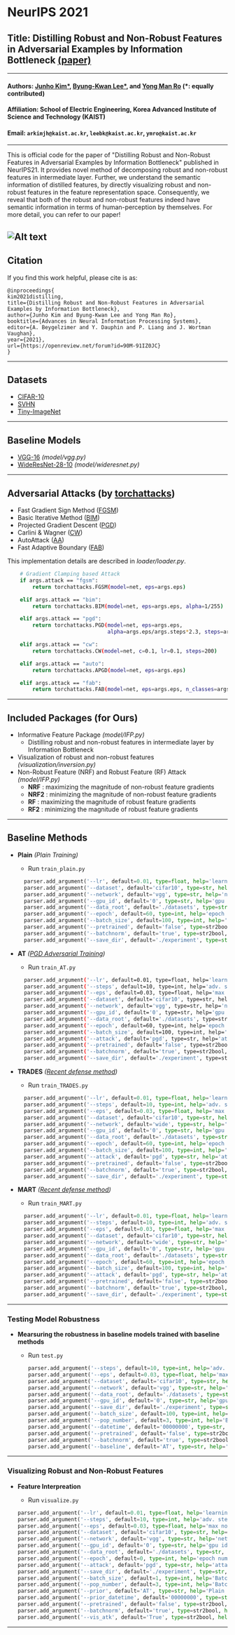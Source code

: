 # NeurIPS 2021

## Title: Distilling Robust and Non-Robust Features in Adversarial Examples by Information Bottleneck [(paper)](https://openreview.net/forum?id=90M-91IZ0JC)

---

#### Authors: [Junho Kim*](https://scholar.google.com/citations?user=ZxE16ZUAAAAJ&hl=en), [Byung-Kwan Lee*](https://scholar.google.co.kr/citations?user=rl0JXCQAAAAJ&hl=en), and [Yong Man Ro](https://scholar.google.co.kr/citations?user=IPzfF7cAAAAJ&hl=en) (*: equally contributed)
#### Affiliation: School of Electric Engineering, Korea Advanced Institute of Science and Technology (KAIST)
#### Email: `arkimjh@kaist.ac.kr`, `leebk@kaist.ac.kr`, `ymro@kaist.ac.kr`

---
This is official code for the paper of "Distilling Robust and Non-Robust Features in Adversarial Examples by Information Bottleneck" published in NeurIPS21. 
It provides novel method of decomposing robust and non-robust features in intermediate layer.
Further, we understand the semantic information of distilled features, by directly visualizing robust and non-robust features in the feature representation space.
Consequently, we reveal that both of the robust and non-robust features indeed have semantic information in terms of human-perception by themselves. For more detail, you can refer to our paper!

![Alt text](Figure.png)
---



## Citation
If you find this work helpful, please cite is as:

```
@inproceedings{
kim2021distilling,
title={Distilling Robust and Non-Robust Features in Adversarial Examples by Information Bottleneck},
author={Junho Kim and Byung-Kwan Lee and Yong Man Ro},
booktitle={Advances in Neural Information Processing Systems},
editor={A. Beygelzimer and Y. Dauphin and P. Liang and J. Wortman Vaughan},
year={2021},
url={https://openreview.net/forum?id=90M-91IZ0JC}
}
```
---

## Datasets
* [CIFAR-10](https://www.cs.toronto.edu/~kriz/cifar.html)
* [SVHN](http://ufldl.stanford.edu/housenumbers/)
* [Tiny-ImageNet](https://www.kaggle.com/c/tiny-imagenet/overview)

---

## Baseline Models

* [VGG-16](https://arxiv.org/abs/1409.1556) *(model/vgg.py)*
* [WideResNet-28-10](https://arxiv.org/abs/1605.07146) *(model/wideresnet.py)*

---

## Adversarial Attacks (by [torchattacks](https://github.com/Harry24k/adversarial-attacks-pytorch))
* Fast Gradient Sign Method ([FGSM](https://arxiv.org/abs/1412.6572))
* Basic Iterative Method ([BIM](https://arxiv.org/abs/1611.01236))
* Projected Gradient Descent ([PGD](https://arxiv.org/abs/1706.06083))
* Carlini & Wagner ([CW](https://arxiv.org/abs/1608.04644))
* AutoAttack ([AA](https://arxiv.org/abs/2003.01690))
* Fast Adaptive Boundary ([FAB](http://proceedings.mlr.press/v119/croce20a.html))

This implementation details are described in *loader/loader.py*.
``` bash
    # Gradient Clamping based Attack
    if args.attack == "fgsm":
        return torchattacks.FGSM(model=net, eps=args.eps)

    elif args.attack == "bim":
        return torchattacks.BIM(model=net, eps=args.eps, alpha=1/255)

    elif args.attack == "pgd":
        return torchattacks.PGD(model=net, eps=args.eps,
                                alpha=args.eps/args.steps*2.3, steps=args.steps, random_start=True)

    elif args.attack == "cw":
        return torchattacks.CW(model=net, c=0.1, lr=0.1, steps=200)

    elif args.attack == "auto":
        return torchattacks.APGD(model=net, eps=args.eps)

    elif args.attack == "fab":
        return torchattacks.FAB(model=net, eps=args.eps, n_classes=args.n_classes)
```

---
## Included Packages (for Ours)
* Informative Feature Package *(model/IFP.py)*
  * Distilling robust and non-robust features in intermediate layer by Information Bottleneck
* Visualization of robust and non-robust features *(visualization/inversion.py)*
* Non-Robust Feature (NRF) and Robust Feature (RF) Attack *(model/IFP.py)*
  * **NRF** : maximizing the magnitude of non-robust feature gradients
  * **NRF2** : minimizing the magnitude of non-robust feature gradients
  * **RF** : maximizing the magnitude of robust feature gradients
  * **RF2** : minimizing the magnitude of robust feature gradients

---

## Baseline Methods
* **Plain**  *(Plain Training)*
    - Run `train_plain.py`
  
    ```python
      parser.add_argument('--lr', default=0.01, type=float, help='learning rate')
      parser.add_argument('--dataset', default='cifar10', type=str, help='dataset name')
      parser.add_argument('--network', default='vgg', type=str, help='network name')
      parser.add_argument('--gpu_id', default='0', type=str, help='gpu id')
      parser.add_argument('--data_root', default='./datasets', type=str, help='path to dataset')
      parser.add_argument('--epoch', default=60, type=int, help='epoch number')
      parser.add_argument('--batch_size', default=100, type=int, help='Batch size')
      parser.add_argument('--pretrained', default='false', type=str2bool, help='pretrained boolean')
      parser.add_argument('--batchnorm', default='true', type=str2bool, help='batchnorm boolean')
      parser.add_argument('--save_dir', default='./experiment', type=str, help='save directory')
    ```
  
* **AT**     *([PGD Adversarial Training](https://openreview.net/forum?id=rJzIBfZAb))*
    - Run `train_AT.py`

    ```bash
      parser.add_argument('--lr', default=0.01, type=float, help='learning rate')
      parser.add_argument('--steps', default=10, type=int, help='adv. steps')
      parser.add_argument('--eps', default=0.03, type=float, help='max norm')
      parser.add_argument('--dataset', default='cifar10', type=str, help='dataset name')
      parser.add_argument('--network', default='vgg', type=str, help='network name')
      parser.add_argument('--gpu_id', default='0', type=str, help='gpu id')
      parser.add_argument('--data_root', default='./datasets', type=str, help='path to dataset')
      parser.add_argument('--epoch', default=60, type=int, help='epoch number')
      parser.add_argument('--batch_size', default=100, type=int, help='Batch size')
      parser.add_argument('--attack', default='pgd', type=str, help='attack type')
      parser.add_argument('--pretrained', default='false', type=str2bool, help='pretrained boolean')
      parser.add_argument('--batchnorm', default='true', type=str2bool, help='batchnorm boolean')
      parser.add_argument('--save_dir', default='./experiment', type=str, help='save directory')
    ```

  
* **TRADES**  *([Recent defense method](http://proceedings.mlr.press/v97/zhang19p.html))*
    - Run `train_TRADES.py`
  
    ```python
      parser.add_argument('--lr', default=0.01, type=float, help='learning rate')
      parser.add_argument('--steps', default=10, type=int, help='adv. steps')
      parser.add_argument('--eps', default=0.03, type=float, help='max norm')
      parser.add_argument('--dataset', default='cifar10', type=str, help='dataset name')
      parser.add_argument('--network', default='wide', type=str, help='network name: vgg or wide')
      parser.add_argument('--gpu_id', default='0', type=str, help='gpu id')
      parser.add_argument('--data_root', default='./datasets', type=str, help='path to dataset')
      parser.add_argument('--epoch', default=60, type=int, help='epoch number')
      parser.add_argument('--batch_size', default=100, type=int, help='Batch size')
      parser.add_argument('--attack', default='pgd', type=str, help='attack type')
      parser.add_argument('--pretrained', default='false', type=str2bool, help='pretrained boolean')
      parser.add_argument('--batchnorm', default='true', type=str2bool, help='batchnorm boolean')
      parser.add_argument('--save_dir', default='./experiment', type=str, help='save directory')
    ```


* **MART**  *([Recent defense method](https://openreview.net/forum?id=rklOg6EFwS))*
    - Run `train_MART.py`
  
    ```python
      parser.add_argument('--lr', default=0.01, type=float, help='learning rate')
      parser.add_argument('--steps', default=10, type=int, help='adv. steps')
      parser.add_argument('--eps', default=0.03, type=float, help='max norm')
      parser.add_argument('--dataset', default='cifar10', type=str, help='dataset name')
      parser.add_argument('--network', default='wide', type=str, help='network name')
      parser.add_argument('--gpu_id', default='0', type=str, help='gpu id')
      parser.add_argument('--data_root', default='./datasets', type=str, help='path to dataset')
      parser.add_argument('--epoch', default=60, type=int, help='epoch number')
      parser.add_argument('--batch_size', default=100, type=int, help='Batch size')
      parser.add_argument('--attack', default='pgd', type=str, help='attack type')
      parser.add_argument('--pretrained', default='false', type=str2bool, help='pretrained boolean')
      parser.add_argument('--batchnorm', default='true', type=str2bool, help='batchnorm boolean')
      parser.add_argument('--save_dir', default='./experiment', type=str, help='save directory')
    ```

---

### Testing Model Robustness

* **Mearsuring the robustness in baseline models trained with baseline methods**
  - Run `test.py` 

    ```python
    parser.add_argument('--steps', default=10, type=int, help='adv. steps')
    parser.add_argument('--eps', default=0.03, type=float, help='max norm')
    parser.add_argument('--dataset', default='cifar10', type=str, help='dataset name')
    parser.add_argument('--network', default='vgg', type=str, help='network name')
    parser.add_argument('--data_root', default='./datasets', type=str, help='path to dataset')
    parser.add_argument('--gpu_id', default='0', type=str, help='gpu id')
    parser.add_argument('--save_dir', default='./experiment', type=str, help='save directory')
    parser.add_argument('--batch_size', default=100, type=int, help='Batch size')
    parser.add_argument('--pop_number', default=3, type=int, help='Batch size')
    parser.add_argument('--datetime', default='00000000', type=str, help='checkpoint datetime')
    parser.add_argument('--pretrained', default='false', type=str2bool, help='pretrained boolean')
    parser.add_argument('--batchnorm', default='true', type=str2bool, help='batchnorm boolean')
    parser.add_argument('--baseline', default='AT', type=str, help='baseline')
    ```


---
### Visualizing Robust and Non-Robust Features
* **Feature Interpreation**
    - Run `visualize.py`
  
    ```python
    parser.add_argument('--lr', default=0.01, type=float, help='learning rate')
    parser.add_argument('--steps', default=10, type=int, help='adv. steps')
    parser.add_argument('--eps', default=0.03, type=float, help='max norm')
    parser.add_argument('--dataset', default='cifar10', type=str, help='dataset name')
    parser.add_argument('--network', default='vgg', type=str, help='network name')
    parser.add_argument('--gpu_id', default='0', type=str, help='gpu id')
    parser.add_argument('--data_root', default='./datasets', type=str, help='path to dataset')
    parser.add_argument('--epoch', default=0, type=int, help='epoch number')
    parser.add_argument('--attack', default='pgd', type=str, help='attack type')
    parser.add_argument('--save_dir', default='./experiment', type=str, help='save directory')
    parser.add_argument('--batch_size', default=1, type=int, help='Batch size')
    parser.add_argument('--pop_number', default=3, type=int, help='Batch size')
    parser.add_argument('--prior', default='AT', type=str, help='Plain or AT')
    parser.add_argument('--prior_datetime', default='00000000', type=str, help='checkpoint datetime')
    parser.add_argument('--pretrained', default='false', type=str2bool, help='pretrained boolean')
    parser.add_argument('--batchnorm', default='true', type=str2bool, help='batchnorm boolean')
    parser.add_argument('--vis_atk', default='True', type=str2bool, help='is attacked image?')
    ```
---
